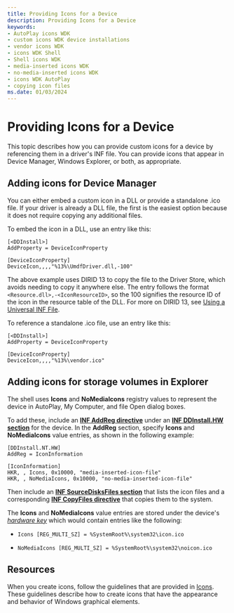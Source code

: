 ```yaml
---
title: Providing Icons for a Device
description: Providing Icons for a Device
keywords:
- AutoPlay icons WDK
- custom icons WDK device installations
- vendor icons WDK
- icons WDK Shell
- Shell icons WDK
- media-inserted icons WDK
- no-media-inserted icons WDK
- icons WDK AutoPlay
- copying icon files
ms.date: 01/03/2024
---
```


# Providing Icons for a Device

This topic describes how you can provide custom icons for a device by referencing them in a driver's INF file. You can provide icons that appear in Device Manager, Windows Explorer, or both, as appropriate.

## Adding icons for Device Manager

You can either embed a custom icon in a DLL or provide a standalone .ico file. If your driver is already a DLL file, the first is the easiest option because it does not require copying any additional files.

To embed the icon in a DLL, use an entry like this:

```inf
[<DDInstall>]
AddProperty = DeviceIconProperty

[DeviceIconProperty]
DeviceIcon,,,,"%13%\UmdfDriver.dll,-100"
```

The above example uses DIRID 13 to copy the file to the Driver Store, which avoids needing to copy it anywhere else. The entry follows the format `<Resource.dll>,-<IconResourceID>`, so the 100 signifies the resource ID of the icon in the resource table of the DLL. For more on DIRID 13, see [Using a Universal INF File](./using-a-universal-inf-file.md).

To reference a standalone .ico file, use an entry like this:


```inf
[<DDInstall>]
AddProperty = DeviceIconProperty

[DeviceIconProperty]
DeviceIcon,,,,"%13%\vendor.ico"
```

## Adding icons for storage volumes in Explorer

The shell uses **Icons** and **NoMediaIcons** registry values to represent the device in AutoPlay, My Computer, and file Open dialog boxes.

To add these, include an [**INF AddReg directive**](inf-addreg-directive.md) under an [**INF DDInstall.HW section**](inf-ddinstall-hw-section.md) for the device. In the **AddReg** section, specify **Icons** and **NoMediaIcons** value entries, as shown in the following example:

```inf
[DDInstall.NT.HW]
AddReg = IconInformation

[IconInformation]
HKR, , Icons, 0x10000, "media-inserted-icon-file"
HKR, , NoMediaIcons, 0x10000, "no-media-inserted-icon-file"
```

Then include an [**INF SourceDisksFiles section**](inf-sourcedisksfiles-section.md) that lists the icon files and a corresponding [**INF CopyFiles directive**](inf-copyfiles-directive.md) that copies them to the system.

The **Icons** and **NoMediaIcons** value entries are stored under the device's [*hardware key*](./opening-a-device-s-hardware-key.md) which would contain entries like the following:

* `Icons [REG_MULTI_SZ] = %SystemRoot%\system32\icon.ico`

* `NoMediaIcons [REG_MULTI_SZ] = %SystemRoot%\system32\noicon.ico`

## Resources

When you create icons, follow the guidelines that are provided in [Icons](/windows/win32/uxguide/vis-icons). These guidelines describe how to create icons that have the appearance and behavior of Windows graphical elements.
